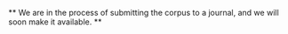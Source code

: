 ** We are in the process of submitting the corpus to a journal, and we will soon make it available. **
